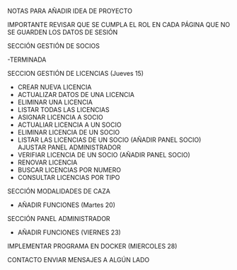 NOTAS PARA AÑADIR IDEA DE PROYECTO 

IMPORTANTE REVISAR QUE SE CUMPLA EL ROL EN CADA PÁGINA QUE NO SE GUARDEN LOS DATOS DE SESIÓN 

SECCIÓN GESTIÓN DE SOCIOS 

-TERMINADA

SECCION GESTIÓN DE LICENCIAS (Jueves 15)

  - CREAR NUEVA LICENCIA
  - ACTUALIZAR DATOS DE UNA LICENCIA
  - ELIMINAR UNA LICENCIA
  - LISTAR TODAS LAS LICENCIAS
  - ASIGNAR LICENCIA A SOCIO
  - ACTUALIAR LICENCIA A UN SOCIO
  - ELIMINAR LICENCIA DE UN SOCIO
  - LISTAR LAS LICENCIAS DE UN SOCIO (AÑADIR PANEL SOCIO) AJUSTAR PANEL ADMINISTRADOR
  - VERIFIAR LICENCIA DE UN SOCIO (AÑADIR PANEL SOCIO)
  - RENOVAR LICENCIA
  - BUSCAR LICENCIAS POR NUMERO
  - CONSULTAR LICENCIAS POR TIPO

SECCIÓN MODALIDADES DE CAZA

  - AÑADIR FUNCIONES  (Martes 20)

SECCIÓN PANEL ADMINISTRADOR

  - AÑADIR FUNCIONES   (VIERNES 23)

IMPLEMENTAR PROGRAMA EN DOCKER (MIERCOLES 28)

CONTACTO ENVIAR MENSAJES A ALGÚN LADO
